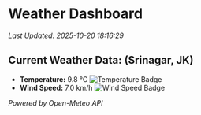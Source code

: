 
# Weather Dashboard

_Last Updated: 2025-10-20 18:16:29_

## Current Weather Data: (Srinagar, JK)
- **Temperature:** 9.8 °C ![Temperature Badge](https://img.shields.io/badge/Temperature-Low%20Temp-blue)
- **Wind Speed:** 7.0 km/h ![Wind Speed Badge](https://img.shields.io/badge/Wind%20Speed-Light%20Wind-blue)

*Powered by Open-Meteo API*
